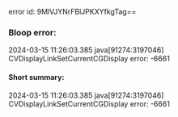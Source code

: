 error id: 9MlVJYNrFBlJPKXYfkgTag==
### Bloop error:

2024-03-15 11:26:03.385 java[91274:3197046] CVDisplayLinkSetCurrentCGDisplay error: -6661
#### Short summary: 

2024-03-15 11:26:03.385 java[91274:3197046] CVDisplayLinkSetCurrentCGDisplay error: -6661